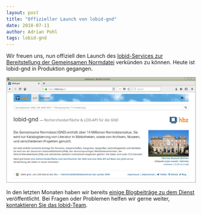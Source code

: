 ```yaml
---
layout: post
title: "Offizieller Launch von lobid-gnd"
date: 2018-07-11
author: Adrian Pohl
tags: lobid-gnd
---
```


Wir freuen uns, nun offiziell den Launch des [lobid-Services zur Bereitstellung der Gemeinsamen Normdatei](https://lobid.org/gnd) verkünden zu können. Heute ist lobid-gnd in Produktion gegangen.

[![Screenshot](/images/20180711_screenshot.png "lobid-gnd screenshot")](https://lobid.org/gnd)

In den letzten Monaten haben wir bereits [einige Blogbeiträge zu dem Dienst](http://blog.lobid.org/tags/lobid-gnd) veröffentlicht. Bei Fragen oder Problemen helfen wir gerne weiter, [kontaktieren Sie das lobid-Team](https://lobid.org/team).